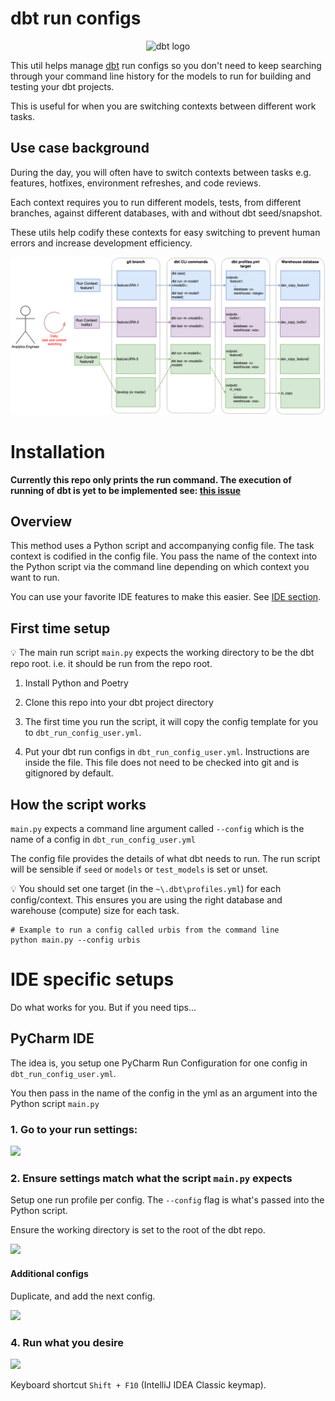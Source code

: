 # dbt run configs

<p align="center">
  <img src="https://raw.githubusercontent.com/dbt-labs/dbt-core/fa1ea14ddfb1d5ae319d5141844910dd53ab2834/etc/dbt-core.svg" alt="dbt logo" width="250"/>
</p>

This util helps manage [dbt](https://www.getdbt.com/) run configs so you don't need to keep searching through your command line history for the models to run for building and testing your dbt projects.

This is useful for when you are switching contexts between different work tasks.

## Use case background

During the day, you will often have to switch contexts between tasks e.g. features, hotfixes, environment refreshes, and code reviews.

Each context requires you to run different models, tests, from different branches, against different databases, with and without dbt seed/snapshot.

These utils help codify these contexts for easy switching to prevent human errors and increase development efficiency.

![](docs/assets/dbt_local_dev_overview.drawio.png)

# Installation

**Currently this repo only prints the run command. The execution of running of dbt is yet to be implemented see: [this issue](https://github.com/itsrobli/dbt-run-configs/issues/2#issue-1430590988)**

## Overview

This method uses a Python script and accompanying config file. The task context is codified in the config file. You pass the name of the context into the Python script via the command line depending on which context you want to run.  

You can use your favorite IDE features to make this easier. See [IDE section](#ide-specific-setups).

## First time setup

💡 The main run script `main.py` expects the working directory to be the dbt repo root. i.e. it should be run from the repo root.

1. Install Python and Poetry


1. Clone this repo into your dbt project directory

1. The first time you run the script, it will copy the config template for you to `dbt_run_config_user.yml`.

1. Put your dbt run configs in `dbt_run_config_user.yml`. Instructions are inside the file. This file does not need to be checked into git and is gitignored by default.

## How the script works

`main.py` expects a command line argument called `--config` which is the name of a config in `dbt_run_config_user.yml`

The config file provides the details of what dbt needs to run. The run script will be sensible if `seed` or `models` or `test_models` is set or unset.

💡 You should set one target (in the `~\.dbt\profiles.yml`) for each config/context. This ensures you are using the right database and warehouse (compute) size for each task.

```shell
# Example to run a config called urbis from the command line
python main.py --config urbis
```

# IDE specific setups

Do what works for you. But if you need tips...

## PyCharm IDE

The idea is, you setup one PyCharm Run Configuration for one config in `dbt_run_config_user.yml`.

You then pass in the name of the config in the yml as an argument into the Python script `main.py`

### 1. Go to your run settings:

![](docs/assets/pycharm_run_configs_access.gif)


### 2. Ensure settings match what the script `main.py` expects

Setup one run profile per config. The `--config` flag is what's passed into the Python script.

Ensure the working directory is set to the root of the dbt repo.

![](docs/assets/pycharm_run_configs_settings.png)

#### Additional configs

Duplicate, and add the next config.

![](docs/assets/pycharm_run_configs_settings_dupe.png)

### 4. Run what you desire

![](docs/assets/pycharm_run_configs.png)

Keyboard shortcut `Shift + F10` (IntelliJ IDEA Classic keymap).
